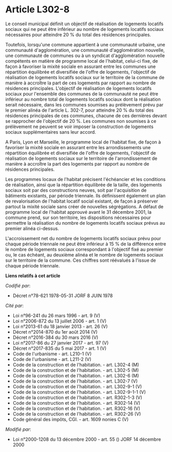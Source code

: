 # Article L302-8

Le conseil municipal définit un objectif de réalisation de logements locatifs sociaux qui ne peut être inférieur au nombre de
logements locatifs sociaux nécessaires pour atteindre 20 % du total des résidences principales.

Toutefois, lorsqu'une commune appartient à une communauté urbaine, une communauté d'agglomération, une communauté
d'agglomération nouvelle, une communauté de communes ou à un syndicat d'agglomération nouvelle compétents en matière de
programme local de l'habitat, celui-ci fixe, de façon à favoriser la mixité sociale en assurant entre les communes une
répartition équilibrée et diversifiée de l'offre de logements, l'objectif de réalisation de logements locatifs sociaux sur le
territoire de la commune de manière à accroître la part de ces logements par rapport au nombre de résidences principales.
L'objectif de réalisation de logements locatifs sociaux pour l'ensemble des communes de la communauté ne peut être inférieur
au nombre total de logements locatifs sociaux dont la réalisation serait nécessaire, dans les communes soumises au
prélèvement prévu par le premier alinéa de l'article L. 302-7, pour atteindre 20 % du total des résidences principales de ces
communes, chacune de ces dernières devant se rapprocher de l'objectif de 20 %. Les communes non soumises à ce prélèvement ne
peuvent se voir imposer la construction de logements sociaux supplémentaires sans leur accord.

A Paris, Lyon et Marseille, le programme local de l'habitat fixe, de façon à favoriser la mixité sociale en assurant entre
les arrondissements une répartition équilibrée et diversifiée de l'offre de logements, l'objectif de réalisation de logements
sociaux sur le territoire de l'arrondissement de manière à accroître la part des logements par rapport au nombre de
résidences principales.

Les programmes locaux de l'habitat précisent l'échéancier et les conditions de réalisation, ainsi que la répartition
équilibrée de la taille, des logements sociaux soit par des constructions neuves, soit par l'acquisition de bâtiments
existants, par période triennale. Ils définissent également un plan de revalorisation de l'habitat locatif social existant,
de façon à préserver partout la mixité sociale sans créer de nouvelles ségrégations. A défaut de programme local de l'habitat
approuvé avant le 31 décembre 2001, la commune prend, sur son territoire, les dispositions nécessaires pour permettre la
réalisation du nombre de logements locatifs sociaux prévus au premier alinéa ci-dessus.

L'accroissement net du nombre de logements locatifs sociaux prévu pour chaque période triennale ne peut être inférieur à 15 %
de la différence entre le nombre de logements sociaux correspondant à l'objectif fixé au premier ou, le cas échéant, au
deuxième alinéa et le nombre de logements sociaux sur le territoire de la commune. Ces chiffres sont réévalués à l'issue de
chaque période triennale.

**Liens relatifs à cet article**

_Codifié par_:

  - Décret n°78-621 1978-05-31 JORF 8 JUIN 1978

_Cité par_:

  - Loi n°96-241 du 26 mars 1996 - art. 9 (V)
  - Loi n°2006-872 du 13 juillet 2006 - art. 1 (V)
  - Loi n°2013-61 du 18 janvier 2013 - art. 26 (V)
  - Décret n°2014-870 du 1er août 2014 (V)
  - Décret n°2016-384 du 30 mars 2016 (V)
  - Loi n°2017-86 du 27 janvier 2017 - art. 97 (V)
  - Décret n°2017-835 du 5 mai 2017 - art. 1 (V)
  - Code de l'urbanisme - art. L210-1 (V)
  - Code de l'urbanisme - art. L211-2 (V)
  - Code de la construction et de l'habitation. - art. L302-4 (M)
  - Code de la construction et de l'habitation. - art. L302-5 (M)
  - Code de la construction et de l'habitation. - art. L302-6 (M)
  - Code de la construction et de l'habitation. - art. L302-7 (V)
  - Code de la construction et de l'habitation. - art. L302-9-1 (V)
  - Code de la construction et de l'habitation. - art. L302-9-1-1 (V)
  - Code de la construction et de l'habitation. - art. R302-1-3 (V)
  - Code de la construction et de l'habitation. - art. R302-14 (V)
  - Code de la construction et de l'habitation. - art. R302-16 (V)
  - Code de la construction et de l'habitation. - art. R302-26 (V)
  - Code général des impôts, CGI. - art. 1609 nonies C (V)

_Modifié par_:

  - Loi n°2000-1208 du 13 décembre 2000 - art. 55 () JORF 14 décembre 2000
